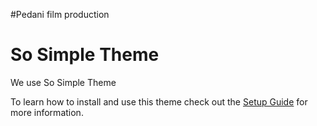 
#Pedani film production 

# So Simple Theme
We use So Simple Theme  


To learn how to install and use this theme check out the [Setup Guide](http://mmistakes.github.io/so-simple-theme/theme-setup/) for more information.

